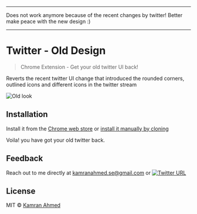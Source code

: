 _______________
Does not work anymore because of the recent changes by twitter!
Better make peace with the new design :)
_______________

# Twitter - Old Design
> Chrome Extension - Get your old twitter UI back!

Reverts the recent twitter UI change that introduced the rounded corners, outlined icons and different icons in the twitter stream

![Old look](http://i.imgur.com/Dbaow69.png)

## Installation

Install it from the [Chrome web store](https://chrome.google.com/webstore/detail/twitter-old-design/bbbcmonfjjhepjioolmnpihkdloenbkd) or [install it manually by cloning](https://superuser.com/questions/247651/how-does-one-install-an-extension-for-chrome-browser-from-the-local-file-system/247654#247654)

Voila! you have got your old twitter back.

## Feedback
Reach out to me directly at kamranahmed.se@gmail.com or [![Twitter URL](https://img.shields.io/twitter/url/https/twitter.com/kamranahmedse.svg?style=social&label=Follow%20%40kamranahmedse)](https://twitter.com/kamranahmedse)

## License
MIT © [Kamran Ahmed](https://kamranahmed.info)


